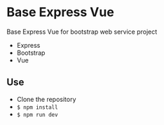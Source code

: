 # Base Express Vue

Base Express Vue for bootstrap web service project

- Express
- Bootstrap
- Vue

## Use

- Clone the repository
- `$ npm install`
- `$ npm run dev`